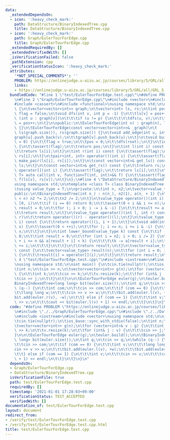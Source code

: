 ```yaml
---
data:
  _extendedDependsOn:
  - icon: ':heavy_check_mark:'
    path: DataStructure/BinaryIndexedTree.cpp
    title: DataStructure/BinaryIndexedTree.cpp
  - icon: ':heavy_check_mark:'
    path: Graph/EulerTourForEdge.cpp
    title: Graph/EulerTourForEdge.cpp
  _extendedRequiredBy: []
  _extendedVerifiedWith: []
  _isVerificationFailed: false
  _pathExtension: cpp
  _verificationStatusIcon: ':heavy_check_mark:'
  attributes:
    '*NOT_SPECIAL_COMMENTS*': ''
    PROBLEM: https://onlinejudge.u-aizu.ac.jp/courses/library/5/GRL/all/GRL_5_D
    links:
    - https://onlinejudge.u-aizu.ac.jp/courses/library/5/GRL/all/GRL_5_D
  bundledCode: "#line 1 \"test/EulerTourForEdge.test.cpp\"\n#define PROBLEM \"https://onlinejudge.u-aizu.ac.jp/courses/library/5/GRL/all/GRL_5_D\"\
    \n#line 2 \"Graph/EulerTourForEdge.cpp\"\n#include <vector>\n#include <utility>\n\
    #include <cassert>\n#include <functional>\nusing namespace std;\n\nclass EulerTourForEdge\
    \ {\n\tvector<vector<int>> graph;\n\tvector<int> ls, rs;\n\tint pos = 0;\n\tbool\
    \ flag = false;\n\tvoid dfs(int v, int p = -1) {\n\t\tls[v] = pos++;\n\t\tfor\
    \ (int u : graph[v])\n\t\t\tif (u != p) {\n\t\t\t\tdfs(u, v);\n\t\t\t}\n\t\trs[v]\
    \ = pos++;\n\t}\n\npublic:\n\tEulerTourForEdge(int n) : graph(n), ls(n), rs(n)\
    \ {}\n\tEulerTourForEdge(const vector<vector<int>>& _graph)\n\t    : graph(_graph),\
    \ ls(graph.size()), rs(graph.size()) {}\n\tvoid add_edge(int u, int v) {\n\t\t\
    graph[u].push_back(v);\n\t\tgraph[v].push_back(u);\n\t}\n\tvoid build(int root\
    \ = 0) {\n\t\tflag = true;\n\t\tpos = 0;\n\t\tdfs(root);\n\t}\n\tint size() const\
    \ {\n\t\tassert(flag);\n\t\treturn pos;\n\t}\n\tint l(int i) const {\n\t\tassert(flag);\n\
    \t\treturn ls[i];\n\t}\n\tint r(int i) const {\n\t\tassert(flag);\n\t\treturn\
    \ rs[i];\n\t}\n\tpair<int, int> operator()(int i) {\n\t\tassert(flag);\n\t\treturn\
    \ make_pair(ls[i], rs[i]);\n\t}\n\tconst vector<int>& get_ls() const {\n\t\treturn\
    \ ls;\n\t}\n\tconst vector<int>& get_rs() const {\n\t\treturn rs;\n\t}\n\tint\
    \ operator[](int i) {\n\t\tassert(flag);\n\t\treturn ls[i];\n\t}\n\ttemplate <class\
    \ T> auto call(int v, function<T(int, int)>&& f) {\n\t\tassert(flag);\n\t\treturn\
    \ f(ls[v], rs[v]);\n\t}\n};\n#line 4 \"DataStructure/BinaryIndexedTree.cpp\"\n\
    using namespace std;\n\ntemplate <class T> class BinaryIndexedTree {\npublic:\n\
    \tusing value_type = T;\n\nprivate:\n\tint n, n2;\n\tvector<value_type> a;\n\n\
    public:\n\tBinaryIndexedTree(int n_) : n(n_), n2(1), a(n_ + 1) {\n\t\twhile (n2\
    \ < n) n2 *= 2;\n\t\tn2 /= 2;\n\t}\n\tvalue_type operator()(int i) const {  //\
    \ [0, i)\n\t\tif (i == 0) return 0;\n\t\tassert(0 < i && i <= n);\n\t\tvalue_type\
    \ result = 0;\n\t\tfor (; i > 0; i -= i & -i) {\n\t\t\tresult += a[i];\n\t\t}\n\
    \t\treturn result;\n\t}\n\tvalue_type operator()(int l, int r) const {  // [l,\
    \ r)\n\t\treturn operator()(r) - operator()(l);\n\t}\n\tvalue_type operator[](int\
    \ i) const {\n\t\treturn operator()(i, i + 1);\n\t}\n\tvoid add(int i, value_type\
    \ x) {\n\t\tassert(0 < ++i);\n\t\tfor (; i <= n; i += i & -i) {\n\t\t\ta[i] +=\
    \ x;\n\t\t}\n\t}\n\tint lower_bound(value_type k) const {\n\t\tif (k <= 0) return\
    \ 0;\n\t\tint result = 0;\n\t\tfor (int i = n2; i > 0; i /= 2) {\n\t\t\tif (result\
    \ + i <= n && a[result + i] < k) {\n\t\t\t\tk -= a[result + i];\n\t\t\t\tresult\
    \ += i;\n\t\t\t}\n\t\t}\n\t\treturn result;\n\t}\n\tvector<value_type> to_a()\
    \ const {\n\t\tvector<value_type> result(n);\n\t\tfor (int i = 0; i < n; ++i)\
    \ {\n\t\t\tresult[i] = operator[](i);\n\t\t}\n\t\treturn result;\n\t}\n};\n#line\
    \ 4 \"test/EulerTourForEdge.test.cpp\"\n#include <iostream>\n#line 6 \"test/EulerTourForEdge.test.cpp\"\
    \nusing namespace std;\n\nint main() {\n\tcin.tie(nullptr);\n\tios_base::sync_with_stdio(false);\n\
    \tint n;\n\tcin >> n;\n\tvector<vector<int>> g(n);\n\tfor (vector<int>& v : g)\
    \ {\n\t\tint k;\n\t\tcin >> k;\n\t\tv.resize(k);\n\t\tfor (int& j : v) {\n\t\t\
    \tcin >> j;\n\t\t}\n\t}\n\n\tEulerTourForEdge euler(g);\n\teuler.build();\n\n\t\
    BinaryIndexedTree<long long> bit(euler.size());\n\tint q;\n\tcin >> q;\n\twhile\
    \ (q--) {\n\t\tint com;\n\t\tcin >> com;\n\t\tif (com == 0) {\n\t\t\tint v;\n\t\
    \t\tlong long w;\n\t\t\tcin >> v >> w;\n\t\t\tbit.add(euler.l(v), +w);\n\t\t\t\
    bit.add(euler.r(v), -w);\n\t\t} else if (com == 1) {\n\t\t\tint v;\n\t\t\tcin\
    \ >> v;\n\t\t\tcout << bit(euler.l(v) + 1) << endl;\n\t\t}\n\t}\n}\n"
  code: "#define PROBLEM \"https://onlinejudge.u-aizu.ac.jp/courses/library/5/GRL/all/GRL_5_D\"\
    \n#include \"./../Graph/EulerTourForEdge.cpp\"\n#include \"./../DataStructure/BinaryIndexedTree.cpp\"\
    \n#include <iostream>\n#include <vector>\nusing namespace std;\n\nint main() {\n\
    \tcin.tie(nullptr);\n\tios_base::sync_with_stdio(false);\n\tint n;\n\tcin >> n;\n\
    \tvector<vector<int>> g(n);\n\tfor (vector<int>& v : g) {\n\t\tint k;\n\t\tcin\
    \ >> k;\n\t\tv.resize(k);\n\t\tfor (int& j : v) {\n\t\t\tcin >> j;\n\t\t}\n\t\
    }\n\n\tEulerTourForEdge euler(g);\n\teuler.build();\n\n\tBinaryIndexedTree<long\
    \ long> bit(euler.size());\n\tint q;\n\tcin >> q;\n\twhile (q--) {\n\t\tint com;\n\
    \t\tcin >> com;\n\t\tif (com == 0) {\n\t\t\tint v;\n\t\t\tlong long w;\n\t\t\t\
    cin >> v >> w;\n\t\t\tbit.add(euler.l(v), +w);\n\t\t\tbit.add(euler.r(v), -w);\n\
    \t\t} else if (com == 1) {\n\t\t\tint v;\n\t\t\tcin >> v;\n\t\t\tcout << bit(euler.l(v)\
    \ + 1) << endl;\n\t\t}\n\t}\n}\n"
  dependsOn:
  - Graph/EulerTourForEdge.cpp
  - DataStructure/BinaryIndexedTree.cpp
  isVerificationFile: true
  path: test/EulerTourForEdge.test.cpp
  requiredBy: []
  timestamp: '2021-01-01 17:28:03+09:00'
  verificationStatus: TEST_ACCEPTED
  verifiedWith: []
documentation_of: test/EulerTourForEdge.test.cpp
layout: document
redirect_from:
- /verify/test/EulerTourForEdge.test.cpp
- /verify/test/EulerTourForEdge.test.cpp.html
title: test/EulerTourForEdge.test.cpp
---
```

